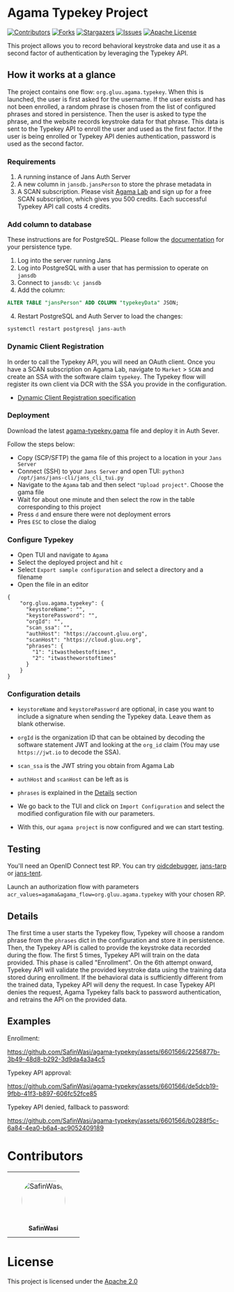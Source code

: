 # Agama Typekey Project

<!-- These are statistics for this repository-->
[![Contributors][contributors-shield]][contributors-url]
[![Forks][forks-shield]][forks-url]
[![Stargazers][stars-shield]][stars-url]
[![Issues][issues-shield]][issues-url]
[![Apache License][license-shield]][license-url]

This project allows you to record behavioral keystroke data and use it as a second factor of authentication by leveraging the Typekey API. 

## How it works at a glance

The project contains one flow: `org.gluu.agama.typekey`. When this is launched, the user is first asked for the username. If the user exists and has not been enrolled, a random phrase is chosen from the list of configured phrases and stored in persistence. Then the user is asked to type the phrase, and the website records keystroke data for that phrase. This data is sent to the Typekey API to enroll the user and used as the first factor. If the user is being enrolled or Typekey API denies authentication, password is used as the second factor.

### Requirements

1. A running instance of Jans Auth Server
1. A new column in `jansdb.jansPerson` to store the phrase metadata in
1. A SCAN subscription. Please visit [Agama Lab](https://gluu.org/agama-lab) and sign up for a free SCAN subscription, which gives you 500 credits. Each successful Typekey API call costs 4 credits.

### Add column to database

These instructions are for PostgreSQL. Please follow the [documentation](https://docs.jans.io/v1.0.22/admin/reference/database/) for your persistence type.

1. Log into the server running Jans
2. Log into PostgreSQL with a user that has permission to operate on `jansdb`
3. Connect to `jansdb`: `\c jansdb`
4. Add the column:

  ```sql
  ALTER TABLE "jansPerson" ADD COLUMN "typekeyData" JSON;
  ```

4. Restart PostgreSQL and Auth Server to load the changes:

  ```
  systemctl restart postgresql jans-auth
  ````

### Dynamic Client Registration

In order to call the Typekey API, you will need an OAuth client. Once you have a SCAN subscription on Agama Lab, navigate to `Market` > `SCAN` and create an SSA with the software claim `typekey`. The Typekey flow will register its own client via DCR with the SSA you provide in the configuration.

- [Dynamic Client Registration specification](https://www.rfc-editor.org/rfc/rfc7591#section-3.1)

### Deployment

Download the latest [agama-typekey.gama](https://github.com/GluuFederation/agama-typekey/releases/latest/download/agama-typekey.gama) file and deploy it in Auth Sever.

Follow the steps below:

- Copy (SCP/SFTP) the gama file of this project to a location in your `Jans Server`
- Connect (SSH) to your `Jans Server` and open TUI: `python3 /opt/jans/jans-cli/jans_cli_tui.py`
- Navigate to the `Agama` tab and then select `"Upload project"`. Choose the gama file
- Wait for about one minute and then select the row in the table corresponding to this project
- Press `d` and ensure there were not deployment errors
- Pres `ESC` to close the dialog

### Configure Typekey 

- Open TUI and navigate to `Agama`
- Select the deployed project and hit `c`
- Select `Export sample configuration` and select a directory and a filename
- Open the file in an editor

```
{
    "org.gluu.agama.typekey": {
      "keystoreName": "",
      "keystorePassword": "", 
      "orgId": "",
      "scan_ssa": "",
      "authHost": "https://account.gluu.org",
      "scanHost": "https://cloud.gluu.org",
      "phrases": {
        "1": "itwasthebestoftimes",
        "2": "itwastheworstoftimes"
      }
    }
}
```

### Configuration details

- `keystoreName` and `keystorePassword` are optional, in case you want to include a signature when sending the Typekey data. Leave them as blank otherwise.
- `orgId` is the organization ID that can be obtained by decoding the software statement JWT and looking at the `org_id` claim (You may use `https://jwt.io` to decode the SSA).
- `scan_ssa` is the JWT string you obtain from Agama Lab
- `authHost` and `scanHost` can be left as is
- `phrases` is explained in the [Details](#details) section

- We go back to the TUI and click on `Import Configuration` and select the modified configuration file with our parameters.
- With this, our `agama project` is now configured and we can start testing.

## Testing

You'll need an OpenID Connect test RP. You can try [oidcdebugger](https://oidcdebugger.com/),
[jans-tarp](https://github.com/JanssenProject/jans/tree/main/demos/jans-tarp)
or [jans-tent](https://github.com/JanssenProject/jans/tree/main/demos/jans-tent).

Launch an authorization flow with parameters `acr_values=agama&agama_flow=org.gluu.agama.typekey` with your chosen RP.

## Details
The first time a user starts the Typekey flow, Typekey will choose a random phrase from the `phrases` dict in the configuration and store it in persistence. Then, the Typekey API is called to provide the keystroke data recorded during the flow. The first 5 times, Typekey API will train on the data provided. This phase is called "Enrollment". On the 6th attempt onward, Typekey API will validate the provided keystroke data using the training data stored during enrollment. If the behavioral data is sufficiently different from the trained data, Typekey API will deny the request.
In case Typekey API denies the request, Agama Typekey falls back to password authentication, and retrains the API on the provided data.

## Examples

Enrollment:


https://github.com/SafinWasi/agama-typekey/assets/6601566/2256877b-3b49-48d8-b292-3d9da4a3a4c5



Typekey API approval:



https://github.com/SafinWasi/agama-typekey/assets/6601566/de5dcb19-9fbb-41f3-b897-606fc52fce85




Typekey API denied, fallback to password:



https://github.com/SafinWasi/agama-typekey/assets/6601566/b0288f5c-6a84-4ea0-b6a4-ac9052409189



# Contributors

<table>
<tr>
    <td align="center" style="word-wrap: break-word; width: 150.0; height: 150.0">
        <a href=https://github.com/SafinWasi>
            <img src=https://avatars.githubusercontent.com/u/6601566?v=4 width="100;"  style="border-radius:50%;align-items:center;justify-content:center;overflow:hidden;padding-top:10px" alt=SafinWasi/>
            <br />
            <sub style="font-size:14px"><b>SafinWasi</b></sub>
        </a>
    </td>
</tr>
</table>

# License

This project is licensed under the [Apache 2.0](https://github.com/GluuFederation/agama-typekey/blob/main/LICENSE)

<!-- This are stats url reference for this repository -->

[contributors-shield]: https://img.shields.io/github/contributors/GluuFederation/agama-typekey.svg?style=for-the-badge

[contributors-url]: https://github.com/GluuFederation/agama-typekey/graphs/contributors

[forks-shield]: https://img.shields.io/github/forks/GluuFederation/agama-typekey.svg?style=for-the-badge

[forks-url]: https://github.com/GluuFederation/agama-typekey/network/members

[stars-shield]: https://img.shields.io/github/stars/GluuFederation/agama-typekey?style=for-the-badge

[stars-url]: https://github.com/GluuFederation/agama-typekey/stargazers

[issues-shield]: https://img.shields.io/github/issues/GluuFederation/agama-typekey.svg?style=for-the-badge

[issues-url]: https://github.com/GluuFederation/agama-typekey/issues

[license-shield]: https://img.shields.io/github/license/GluuFederation/agama-typekey.svg?style=for-the-badge

[license-url]: https://github.com/GluuFederation/agama-typekey/blob/main/LICENSE

